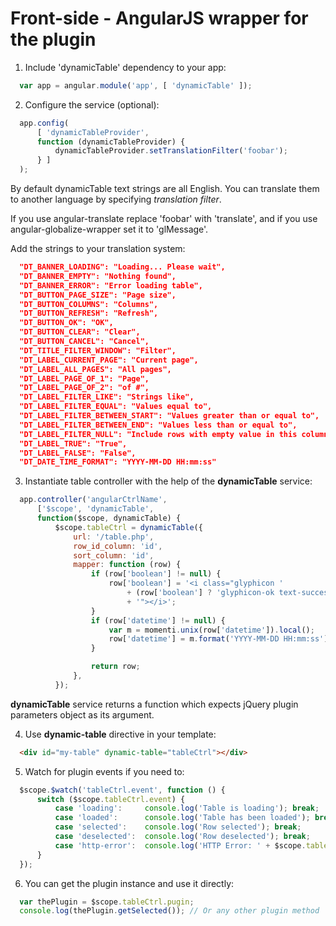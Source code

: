 Front-side - AngularJS wrapper for the plugin
=============================================

1. Include 'dynamicTable' dependency to your app:

  ```js
    var app = angular.module('app', [ 'dynamicTable' ]);
  ```

2. Configure the service (optional):

  ```js
    app.config(
        [ 'dynamicTableProvider',
        function (dynamicTableProvider) {
            dynamicTableProvider.setTranslationFilter('foobar');
        } ]
    );
  ```

  By default dynamicTable text strings are all English. You can translate them to another language by specifying *translation filter*.

  If you use angular-translate replace 'foobar' with 'translate', and if you use angular-globalize-wrapper set it to 'glMessage'.

  Add the strings to your translation system:

  ```json
    "DT_BANNER_LOADING": "Loading... Please wait",
    "DT_BANNER_EMPTY": "Nothing found",
    "DT_BANNER_ERROR": "Error loading table",
    "DT_BUTTON_PAGE_SIZE": "Page size",
    "DT_BUTTON_COLUMNS": "Columns",
    "DT_BUTTON_REFRESH": "Refresh",
    "DT_BUTTON_OK": "OK",
    "DT_BUTTON_CLEAR": "Clear",
    "DT_BUTTON_CANCEL": "Cancel",
    "DT_TITLE_FILTER_WINDOW": "Filter",
    "DT_LABEL_CURRENT_PAGE": "Current page",
    "DT_LABEL_ALL_PAGES": "All pages",
    "DT_LABEL_PAGE_OF_1": "Page",
    "DT_LABEL_PAGE_OF_2": "of #",
    "DT_LABEL_FILTER_LIKE": "Strings like",
    "DT_LABEL_FILTER_EQUAL": "Values equal to",
    "DT_LABEL_FILTER_BETWEEN_START": "Values greater than or equal to",
    "DT_LABEL_FILTER_BETWEEN_END": "Values less than or equal to",
    "DT_LABEL_FILTER_NULL": "Include rows with empty value in this column",
    "DT_LABEL_TRUE": "True",
    "DT_LABEL_FALSE": "False",
    "DT_DATE_TIME_FORMAT": "YYYY-MM-DD HH:mm:ss"
  ```

3. Instantiate table controller with the help of the **dynamicTable** service:

  ```js
    app.controller('angularCtrlName',
        ['$scope', 'dynamicTable',
        function($scope, dynamicTable) {
            $scope.tableCtrl = dynamicTable({
                url: '/table.php',
                row_id_column: 'id',
                sort_column: 'id',
                mapper: function (row) {
                    if (row['boolean'] != null) {
                        row['boolean'] = '<i class="glyphicon '
                            + (row['boolean'] ? 'glyphicon-ok text-success' : 'glyphicon-remove text-danger')
                            + '"></i>';
                    }
                    if (row['datetime'] != null) {
                        var m = momenti.unix(row['datetime']).local();      // convert from UTC UNIX timestamp
                        row['datetime'] = m.format('YYYY-MM-DD HH:mm:ss');  // to browser timezone string
                    }

                    return row;
                },
            });
  ```

  **dynamicTable** service returns a function which expects jQuery plugin parameters object as its argument.

4. Use **dynamic-table** directive in your template:

  ```html
    <div id="my-table" dynamic-table="tableCtrl"></div>
  ```

5. Watch for plugin events if you need to:

  ```js
    $scope.$watch('tableCtrl.event', function () {
        switch ($scope.tableCtrl.event) {
            case 'loading':     console.log('Table is loading'); break;
            case 'loaded':      console.log('Table has been loaded'); break;
            case 'selected':    console.log('Row selected'); break;
            case 'deselected':  console.log('Row deselected'); break;
            case 'http-error':  console.log('HTTP Error: ' + $scope.tableCtrl.statusCode); break;
        }
    });
  ```

6. You can get the plugin instance and use it directly:

  ```js
    var thePlugin = $scope.tableCtrl.pugin;
    console.log(thePlugin.getSelected()); // Or any other plugin method
  ```
